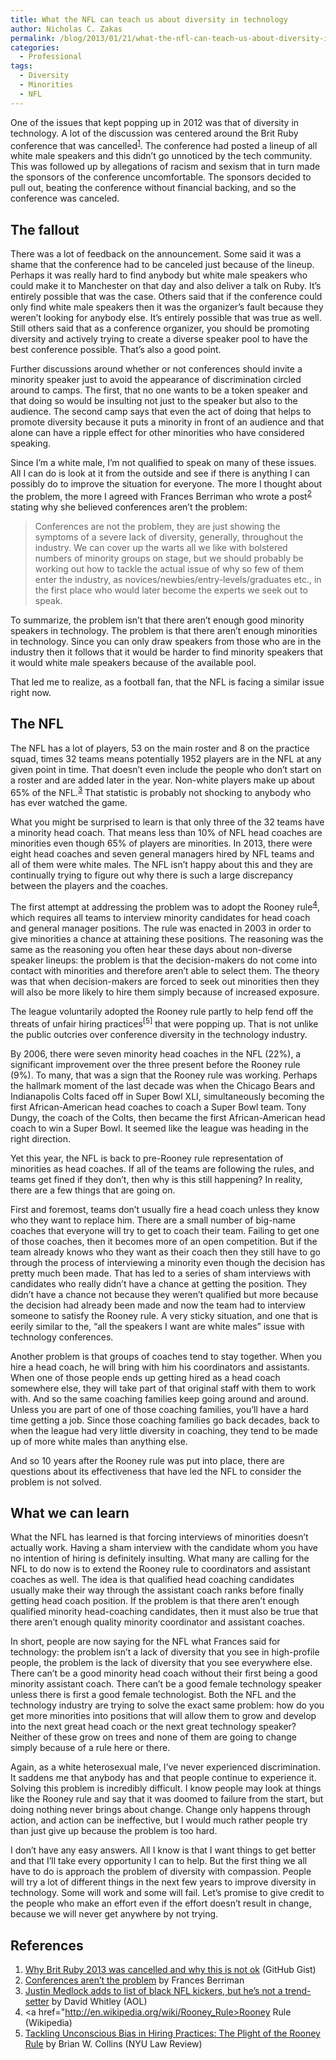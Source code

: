 ```yaml
---
title: What the NFL can teach us about diversity in technology
author: Nicholas C. Zakas
permalink: /blog/2013/01/21/what-the-nfl-can-teach-us-about-diversity-in-technology/
categories:
  - Professional
tags:
  - Diversity
  - Minorities
  - NFL
---
```

One of the issues that kept popping up in 2012 was that of diversity in technology. A lot of the discussion was centered around the Brit Ruby conference that was cancelled<sup>[1]</sup>. The conference had posted a lineup of all white male speakers and this didn&#8217;t go unnoticed by the tech community. This was followed up by allegations of racism and sexism that in turn made the sponsors of the conference uncomfortable. The sponsors decided to pull out, beating the conference without financial backing, and so the conference was canceled.

## The fallout

There was a lot of feedback on the announcement. Some said it was a shame that the conference had to be canceled just because of the lineup. Perhaps it was really hard to find anybody but white male speakers who could make it to Manchester on that day and also deliver a talk on Ruby. It&#8217;s entirely possible that was the case. Others said that if the conference could only find white male speakers then it was the organizer&#8217;s fault because they weren&#8217;t looking for anybody else. It&#8217;s entirely possible that was true as well. Still others said that as a conference organizer, you should be promoting diversity and actively trying to create a diverse speaker pool to have the best conference possible. That&#8217;s also a good point.

Further discussions around whether or not conferences should invite a minority speaker just to avoid the appearance of discrimination circled around to camps. The first, that no one wants to be a token speaker and that doing so would be insulting not just to the speaker but also to the audience. The second camp says that even the act of doing that helps to promote diversity because it puts a minority in front of an audience and that alone can have a ripple effect for other minorities who have considered speaking.

Since I&#8217;m a white male, I&#8217;m not qualified to speak on many of these issues. All I can do is look at it from the outside and see if there is anything I can possibly do to improve the situation for everyone. The more I thought about the problem, the more I agreed with Frances Berriman who wrote a post<sup>[2]</sup> stating why she believed conferences aren&#8217;t the problem:

> Conferences are not the problem, they are just showing the symptoms of a severe lack of diversity, generally, throughout the industry. We can cover up the warts all we like with bolstered numbers of minority groups on stage, but we should probably be working out how to tackle the actual issue of why so few of them enter the industry, as novices/newbies/entry-levels/graduates etc., in the first place who would later become the experts we seek out to speak.

To summarize, the problem isn&#8217;t that there aren&#8217;t enough good minority speakers in technology. The problem is that there aren&#8217;t enough minorities in technology. Since you can only draw speakers from those who are in the industry then it follows that it would be harder to find minority speakers that it would white male speakers because of the available pool.

That led me to realize, as a football fan, that the NFL is facing a similar issue right now.

## The NFL

The NFL has a lot of players, 53 on the main roster and 8 on the practice squad, times 32 teams means potentially 1952 players are in the NFL at any given point in time. That doesn&#8217;t even include the people who don&#8217;t start on a roster and are added later in the year. Non-white players make up about 65% of the NFL.<sup>[3]</sup> That statistic is probably not shocking to anybody who has ever watched the game. 

What you might be surprised to learn is that only three of the 32 teams have a minority head coach. That means less than 10% of NFL head coaches are minorities even though 65% of players are minorities. In 2013, there were eight head coaches and seven general managers hired by NFL teams and all of them were white males. The NFL isn&#8217;t happy about this and they are continually trying to figure out why there is such a large discrepancy between the players and the coaches.

The first attempt at addressing the problem was to adopt the Rooney rule<sup>[4]</sup>, which requires all teams to interview minority candidates for head coach and general manager positions. The rule was enacted in 2003 in order to give minorities a chance at attaining these positions. The reasoning was the same as the reasoning you often hear these days about non-diverse speaker lineups: the problem is that the decision-makers do not come into contact with minorities and therefore aren&#8217;t able to select them. The theory was that when decision-makers are forced to seek out minorities then they will also be more likely to hire them simply because of increased exposure.

The league voluntarily adopted the Rooney rule partly to help fend off the threats of unfair hiring practices<sup>[5]</sup> that were popping up. That is not unlike the public outcries over conference diversity in the technology industry.

By 2006, there were seven minority head coaches in the NFL (22%), a significant improvement over the three present before the Rooney rule (9%). To many, that was a sign that the Rooney rule was working. Perhaps the hallmark moment of the last decade was when the Chicago Bears and Indianapolis Colts faced off in Super Bowl XLI, simultaneously becoming the first African-American head coaches to coach a Super Bowl team. Tony Dungy, the coach of the Colts, then became the first African-American head coach to win a Super Bowl. It seemed like the league was heading in the right direction.

Yet this year, the NFL is back to pre-Rooney rule representation of minorities as head coaches. If all of the teams are following the rules, and teams get fined if they don&#8217;t, then why is this still happening? In reality, there are a few things that are going on.

First and foremost, teams don&#8217;t usually fire a head coach unless they know who they want to replace him. There are a small number of big-name coaches that everyone will try to get to coach their team. Failing to get one of those coaches, then it becomes more of an open competition. But if the team already knows who they want as their coach then they still have to go through the process of interviewing a minority even though the decision has pretty much been made. That has led to a series of sham interviews with candidates who really didn&#8217;t have a chance at getting the position. They didn&#8217;t have a chance not because they weren&#8217;t qualified but more because the decision had already been made and now the team had to interview someone to satisfy the Rooney rule. A very sticky situation, and one that is eerily similar to the, &#8220;all the speakers I want are white males&#8221; issue with technology conferences.

Another problem is that groups of coaches tend to stay together. When you hire a head coach, he will bring with him his coordinators and assistants. When one of those people ends up getting hired as a head coach somewhere else, they will take part of that original staff with them to work with. And so the same coaching families keep going around and around. Unless you are part of one of those coaching families, you&#8217;ll have a hard time getting a job. Since those coaching families go back decades, back to when the league had very little diversity in coaching, they tend to be made up of more white males than anything else.

And so 10 years after the Rooney rule was put into place, there are questions about its effectiveness that have led the NFL to consider the problem is not solved. 

## What we can learn

What the NFL has learned is that forcing interviews of minorities doesn&#8217;t actually work. Having a sham interview with the candidate whom you have no intention of hiring is definitely insulting. What many are calling for the NFL to do now is to extend the Rooney rule to coordinators and assistant coaches as well. The idea is that qualified head coaching candidates usually make their way through the assistant coach ranks before finally getting head coach position. If the problem is that there aren&#8217;t enough qualified minority head-coaching candidates, then it must also be true that there aren&#8217;t enough quality minority coordinator and assistant coaches.

In short, people are now saying for the NFL what Frances said for technology: the problem isn&#8217;t a lack of diversity that you see in high-profile people, the problem is the lack of diversity that you see everywhere else. There can&#8217;t be a good minority head coach without their first being a good minority assistant coach. There can&#8217;t be a good female technology speaker unless there is first a good female technologist. Both the NFL and the technology industry are trying to solve the exact same problem: how do you get more minorities into positions that will allow them to grow and develop into the next great head coach or the next great technology speaker? Neither of these grow on trees and none of them are going to change simply because of a rule here or there.

Again, as a white heterosexual male, I&#8217;ve never experienced discrimination. It saddens me that anybody has and that people continue to experience it. Solving this problem is incredibly difficult. I know people may look at things like the Rooney rule and say that it was doomed to failure from the start, but doing nothing never brings about change. Change only happens through action, and action can be ineffective, but I would much rather people try than just give up because the problem is too hard.

I don&#8217;t have any easy answers. All I know is that I want things to get better and that I&#8217;ll take every opportunity I can to help. But the first thing we all have to do is approach the problem of diversity with compassion. People will try a lot of different things in the next few years to improve diversity in technology. Some will work and some will fail. Let&#8217;s promise to give credit to the people who make an effort even if the effort doesn&#8217;t result in change, because we will never get anywhere by not trying.

## References

  1. [Why Brit Ruby 2013 was cancelled and why this is not ok][1] (GitHub Gist)
  2. [Conferences aren&#8217;t the problem][2] by Frances Berriman
  3. [Justin Medlock adds to list of black NFL kickers, but he&#8217;s not a trend-setter][3] by David Whitley (AOL)
  4. <a href="http://en.wikipedia.org/wiki/Rooney_Rule>Rooney Rule</a> (Wikipedia)
  5. [Tackling Unconscious Bias in Hiring Practices: The Plight of the Rooney Rule][4] by Brian W. Collins (NYU Law Review)

 [1]: https://gist.github.com/4106776
 [2]: http://fberriman.com/2013/01/06/conferences-arent-the-problem/
 [3]: http://aol.sportingnews.com/nfl/story/2012-09-07/justin-medlock-panthers-black-kicker-nfl-history-cedric-oglesby
 [4]: http://www.law.nyu.edu/idcplg?IdcService=GET_FILE&dDocName=ECM_DLV_015188&RevisionSelectionMethod=LatestReleased
